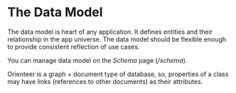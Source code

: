 # The Data Model

The data model is heart of any application. It defines entities and their relationship in the app universe. The data model should be flexible enough to provide consistent reflection of use cases.

You can manage data model on the *Schema* page (*/schema*).

Orienteer is a graph + document type of database, so, properties of a class may have links (references to other documents) as their attributes.